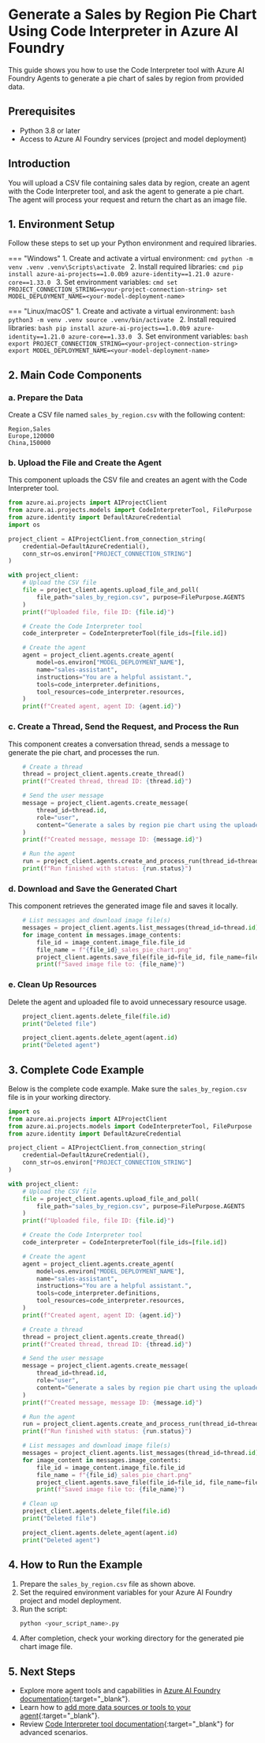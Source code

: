 # Generate a Sales by Region Pie Chart Using Code Interpreter in Azure AI Foundry

This guide shows you how to use the Code Interpreter tool with Azure AI Foundry Agents to generate a pie chart of sales by region from provided data.

## Prerequisites

- Python 3.8 or later
- Access to Azure AI Foundry services (project and model deployment)

## Introduction

You will upload a CSV file containing sales data by region, create an agent with the Code Interpreter tool, and ask the agent to generate a pie chart. The agent will process your request and return the chart as an image file.

## 1. Environment Setup

Follow these steps to set up your Python environment and required libraries.

=== "Windows"
    1. Create and activate a virtual environment:
        ```cmd
        python -m venv .venv
        .venv\Scripts\activate
        ```
    2. Install required libraries:
        ```cmd
        pip install azure-ai-projects==1.0.0b9 azure-identity==1.21.0 azure-core==1.33.0
        ```
    3. Set environment variables:
        ```cmd
        set PROJECT_CONNECTION_STRING=<your-project-connection-string>
        set MODEL_DEPLOYMENT_NAME=<your-model-deployment-name>
        ```

=== "Linux/macOS"
    1. Create and activate a virtual environment:
        ```bash
        python3 -m venv .venv
        source .venv/bin/activate
        ```
    2. Install required libraries:
        ```bash
        pip install azure-ai-projects==1.0.0b9 azure-identity==1.21.0 azure-core==1.33.0
        ```
    3. Set environment variables:
        ```bash
        export PROJECT_CONNECTION_STRING=<your-project-connection-string>
        export MODEL_DEPLOYMENT_NAME=<your-model-deployment-name>
        ```

## 2. Main Code Components

### a. Prepare the Data

Create a CSV file named `sales_by_region.csv` with the following content:

```csv
Region,Sales
Europe,120000
China,150000
```

### b. Upload the File and Create the Agent

This component uploads the CSV file and creates an agent with the Code Interpreter tool.

```python
from azure.ai.projects import AIProjectClient
from azure.ai.projects.models import CodeInterpreterTool, FilePurpose
from azure.identity import DefaultAzureCredential
import os

project_client = AIProjectClient.from_connection_string(
    credential=DefaultAzureCredential(),
    conn_str=os.environ["PROJECT_CONNECTION_STRING"]
)

with project_client:
    # Upload the CSV file
    file = project_client.agents.upload_file_and_poll(
        file_path="sales_by_region.csv", purpose=FilePurpose.AGENTS
    )
    print(f"Uploaded file, file ID: {file.id}")

    # Create the Code Interpreter tool
    code_interpreter = CodeInterpreterTool(file_ids=[file.id])

    # Create the agent
    agent = project_client.agents.create_agent(
        model=os.environ["MODEL_DEPLOYMENT_NAME"],
        name="sales-assistant",
        instructions="You are a helpful assistant.",
        tools=code_interpreter.definitions,
        tool_resources=code_interpreter.resources,
    )
    print(f"Created agent, agent ID: {agent.id}")
```

### c. Create a Thread, Send the Request, and Process the Run

This component creates a conversation thread, sends a message to generate the pie chart, and processes the run.

```python
    # Create a thread
    thread = project_client.agents.create_thread()
    print(f"Created thread, thread ID: {thread.id}")

    # Send the user message
    message = project_client.agents.create_message(
        thread_id=thread.id,
        role="user",
        content="Generate a sales by region pie chart using the uploaded CSV file.",
    )
    print(f"Created message, message ID: {message.id}")

    # Run the agent
    run = project_client.agents.create_and_process_run(thread_id=thread.id, agent_id=agent.id)
    print(f"Run finished with status: {run.status}")
```

### d. Download and Save the Generated Chart

This component retrieves the generated image file and saves it locally.

```python
    # List messages and download image file(s)
    messages = project_client.agents.list_messages(thread_id=thread.id)
    for image_content in messages.image_contents:
        file_id = image_content.image_file.file_id
        file_name = f"{file_id}_sales_pie_chart.png"
        project_client.agents.save_file(file_id=file_id, file_name=file_name)
        print(f"Saved image file to: {file_name}")
```

### e. Clean Up Resources

Delete the agent and uploaded file to avoid unnecessary resource usage.

```python
    project_client.agents.delete_file(file.id)
    print("Deleted file")

    project_client.agents.delete_agent(agent.id)
    print("Deleted agent")
```

## 3. Complete Code Example

Below is the complete code example. Make sure the `sales_by_region.csv` file is in your working directory.

```python
import os
from azure.ai.projects import AIProjectClient
from azure.ai.projects.models import CodeInterpreterTool, FilePurpose
from azure.identity import DefaultAzureCredential

project_client = AIProjectClient.from_connection_string(
    credential=DefaultAzureCredential(),
    conn_str=os.environ["PROJECT_CONNECTION_STRING"]
)

with project_client:
    # Upload the CSV file
    file = project_client.agents.upload_file_and_poll(
        file_path="sales_by_region.csv", purpose=FilePurpose.AGENTS
    )
    print(f"Uploaded file, file ID: {file.id}")

    # Create the Code Interpreter tool
    code_interpreter = CodeInterpreterTool(file_ids=[file.id])

    # Create the agent
    agent = project_client.agents.create_agent(
        model=os.environ["MODEL_DEPLOYMENT_NAME"],
        name="sales-assistant",
        instructions="You are a helpful assistant.",
        tools=code_interpreter.definitions,
        tool_resources=code_interpreter.resources,
    )
    print(f"Created agent, agent ID: {agent.id}")

    # Create a thread
    thread = project_client.agents.create_thread()
    print(f"Created thread, thread ID: {thread.id}")

    # Send the user message
    message = project_client.agents.create_message(
        thread_id=thread.id,
        role="user",
        content="Generate a sales by region pie chart using the uploaded CSV file.",
    )
    print(f"Created message, message ID: {message.id}")

    # Run the agent
    run = project_client.agents.create_and_process_run(thread_id=thread.id, agent_id=agent.id)
    print(f"Run finished with status: {run.status}")

    # List messages and download image file(s)
    messages = project_client.agents.list_messages(thread_id=thread.id)
    for image_content in messages.image_contents:
        file_id = image_content.image_file.file_id
        file_name = f"{file_id}_sales_pie_chart.png"
        project_client.agents.save_file(file_id=file_id, file_name=file_name)
        print(f"Saved image file to: {file_name}")

    # Clean up
    project_client.agents.delete_file(file.id)
    print("Deleted file")

    project_client.agents.delete_agent(agent.id)
    print("Deleted agent")
```

## 4. How to Run the Example

1. Prepare the `sales_by_region.csv` file as shown above.
2. Set the required environment variables for your Azure AI Foundry project and model deployment.
3. Run the script:
    ```bash
    python <your_script_name>.py
    ```
4. After completion, check your working directory for the generated pie chart image file.

## 5. Next Steps

- Explore more agent tools and capabilities in [Azure AI Foundry documentation](https://learn.microsoft.com/azure/ai-foundry/){:target="_blank"}.
- Learn how to [add more data sources or tools to your agent](https://learn.microsoft.com/azure/ai-foundry/how-to/agents-overview){:target="_blank"}.
- Review [Code Interpreter tool documentation](https://learn.microsoft.com/azure/ai-foundry/how-to/agents-code-interpreter){:target="_blank"} for advanced scenarios.